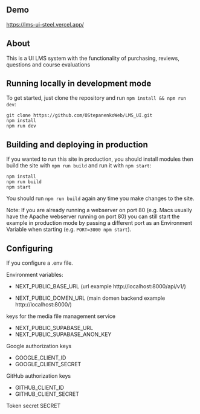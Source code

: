 ## Demo

https://lms-ui-steel.vercel.app/

## About


This is a UI LMS system with the functionality of purchasing, reviews, questions and course evaluations

## Running locally in development mode

To get started, just clone the repository and run `npm install && npm run dev`:

    git clone https://github.com/OStepanenkoWeb/LMS_UI.git
    npm install
    npm run dev

## Building and deploying in production

If you wanted to run this site in production, you should install modules then build the site with `npm run build` and run it with `npm start`:

    npm install
    npm run build
    npm start

You should run `npm run build` again any time you make changes to the site.

Note: If you are already running a webserver on port 80 (e.g. Macs usually have the Apache webserver running on port 80) you can still start the example in production mode by passing a different port as an Environment Variable when starting (e.g. `PORT=3000 npm start`).

## Configuring

If you configure a .env file.

Environment variables:

* NEXT_PUBLIC_BASE_URL (url example http://localhost:8000/api/v1/)

* NEXT_PUBLIC_DOMEN_URL (main domen backend example http://localhost:8000/)

keys for the media file management service
* NEXT_PUBLIC_SUPABASE_URL
* NEXT_PUBLIC_SUPABASE_ANON_KEY

Google authorization keys
* GOOGLE_CLIENT_ID
* GOOGLE_CLIENT_SECRET

GitHub authorization keys
* GITHUB_CLIENT_ID
* GITHUB_CLIENT_SECRET

Token secret
SECRET

